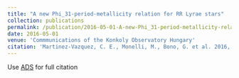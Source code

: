 ```yaml
---
title: "A new Phi_31-period-metallicity relation for RR Lyrae stars"
collection: publications
permalink: /publication/2016-05-01-A-new-Phi_31-period-metallicity-relation-for-RR-Lyrae-stars
date: 2016-05-01
venue: 'Commmunications of the Konkoly Observatory Hungary'
citation: 'Martinez-Vazquez, C. E., Monelli, M., Bono, G. et al. 2016, Communications from the Konkoly Observatory, Vol. 105, p. 53-56'
---
```

Use [ADS](https://ui.adsabs.harvard.edu/abs/2016CoKon.105...53M/abstract) for full citation
